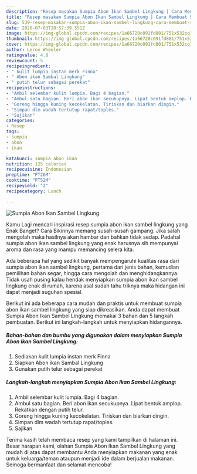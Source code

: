 ```yaml
---
description: "Resep masakan Sumpia Abon Ikan Sambel Lingkung | Cara Membuat Sumpia Abon Ikan Sambel Lingkung Yang Sedap"
title: "Resep masakan Sumpia Abon Ikan Sambel Lingkung | Cara Membuat Sumpia Abon Ikan Sambel Lingkung Yang Sedap"
slug: 539-resep-masakan-sumpia-abon-ikan-sambel-lingkung-cara-membuat-sumpia-abon-ikan-sambel-lingkung-yang-sedap
date: 2020-07-03T20:57:39.551Z
image: https://img-global.cpcdn.com/recipes/1a66720c091fd801/751x532cq70/sumpia-abon-ikan-sambel-lingkung-foto-resep-utama.jpg
thumbnail: https://img-global.cpcdn.com/recipes/1a66720c091fd801/751x532cq70/sumpia-abon-ikan-sambel-lingkung-foto-resep-utama.jpg
cover: https://img-global.cpcdn.com/recipes/1a66720c091fd801/751x532cq70/sumpia-abon-ikan-sambel-lingkung-foto-resep-utama.jpg
author: Leroy Wheeler
ratingvalue: 4.8
reviewcount: 5
recipeingredient:
- " kulit lumpia instan merk Finna"
- " Abon ikan Sambal Lingkung"
- " putih telur sebagai perekat"
recipeinstructions:
- "Ambil selembar kulit lumpia. Bagi 4 bagian."
- "Ambul satu bagian. Beri abon ikan secukupnya. Lipat bentuk amplop. Rekatkan dengan putih telur."
- "Goreng hingga kuning kecokelatan. Tiriskan dan biarkan dingin."
- "Simpan dlm wadah tertutup rapat/toples."
- "Sajikan"
categories:
- Resep
tags:
- sumpia
- abon
- ikan

katakunci: sumpia abon ikan 
nutrition: 125 calories
recipecuisine: Indonesian
preptime: "PT26M"
cooktime: "PT52M"
recipeyield: "2"
recipecategory: Lunch

---
```



![Sumpia Abon Ikan Sambel Lingkung](https://img-global.cpcdn.com/recipes/1a66720c091fd801/751x532cq70/sumpia-abon-ikan-sambel-lingkung-foto-resep-utama.jpg)

Kamu Lagi mencari inspirasi resep sumpia abon ikan sambel lingkung yang Enak Banget? Cara Bikinnya memang susah-susah gampang. Jika salah mengolah maka hasilnya akan hambar dan bahkan tidak sedap. Padahal sumpia abon ikan sambel lingkung yang enak harusnya sih mempunyai aroma dan rasa yang mampu memancing selera kita.

Ada beberapa hal yang sedikit banyak mempengaruhi kualitas rasa dari sumpia abon ikan sambel lingkung, pertama dari jenis bahan, kemudian pemilihan bahan segar, hingga cara mengolah dan menghidangkannya. Tidak usah pusing kalau hendak menyiapkan sumpia abon ikan sambel lingkung enak di rumah, karena asal sudah tahu triknya maka hidangan ini dapat menjadi suguhan spesial.




Berikut ini ada beberapa cara mudah dan praktis untuk membuat sumpia abon ikan sambel lingkung yang siap dikreasikan. Anda dapat membuat Sumpia Abon Ikan Sambel Lingkung memakai 3 bahan dan 5 langkah pembuatan. Berikut ini langkah-langkah untuk menyiapkan hidangannya.

<!--inarticleads1-->

##### Bahan-bahan dan bumbu yang digunakan dalam menyiapkan Sumpia Abon Ikan Sambel Lingkung:

1. Sediakan  kulit lumpia instan merk Finna
1. Siapkan  Abon ikan Sambal Lingkung
1. Gunakan  putih telur sebagai perekat




<!--inarticleads2-->

##### Langkah-langkah menyiapkan Sumpia Abon Ikan Sambel Lingkung:

1. Ambil selembar kulit lumpia. Bagi 4 bagian.
1. Ambul satu bagian. Beri abon ikan secukupnya. Lipat bentuk amplop. Rekatkan dengan putih telur.
1. Goreng hingga kuning kecokelatan. Tiriskan dan biarkan dingin.
1. Simpan dlm wadah tertutup rapat/toples.
1. Sajikan




Terima kasih telah membaca resep yang kami tampilkan di halaman ini. Besar harapan kami, olahan Sumpia Abon Ikan Sambel Lingkung yang mudah di atas dapat membantu Anda menyiapkan makanan yang enak untuk keluarga/teman ataupun menjadi ide dalam berjualan makanan. Semoga bermanfaat dan selamat mencoba!
